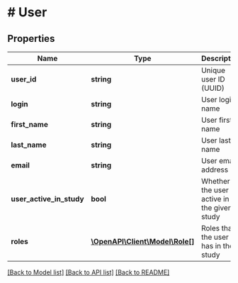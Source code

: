 # # User

## Properties

Name | Type | Description | Notes
------------ | ------------- | ------------- | -------------
**user_id** | **string** | Unique user ID (UUID) | [optional]
**login** | **string** | User login name | [optional]
**first_name** | **string** | User first name | [optional]
**last_name** | **string** | User last name | [optional]
**email** | **string** | User email address | [optional]
**user_active_in_study** | **bool** | Whether the user is active in the given study | [optional]
**roles** | [**\OpenAPI\Client\Model\Role[]**](Role.md) | Roles that the user has in the study | [optional]

[[Back to Model list]](../../README.md#models) [[Back to API list]](../../README.md#endpoints) [[Back to README]](../../README.md)
